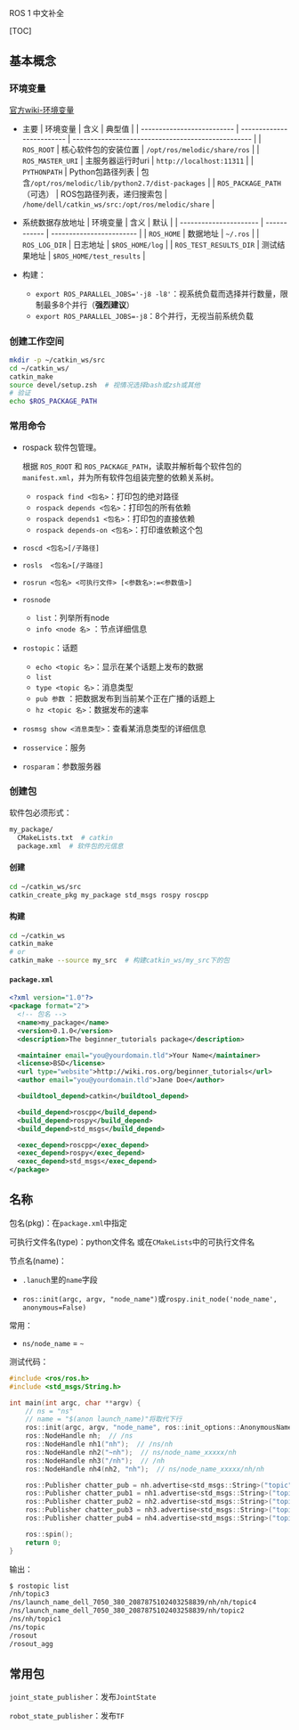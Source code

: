 ROS 1 中文补全

[TOC]



## 基本概念

### 环境变量

[官方wiki-环境变量](http://wiki.ros.org/cn/ROS/EnvironmentVariables#ROS_ROOT)

- 主要
    | 环境变量                   | 含义                      | 典型值                                             |
    | -------------------------- | ------------------------- | -------------------------------------------------- |
    | `ROS_ROOT`                 | 核心软件包的安装位置      | `/opt/ros/melodic/share/ros`                       |
    | `ROS_MASTER_URI`           | 主服务器运行时uri         | `http://localhost:11311`                           |
    | `PYTHONPATH`               | Python包路径列表          | 包含`/opt/ros/melodic/lib/python2.7/dist-packages` |
    | `ROS_PACKAGE_PATH`（可选） | ROS包路径列表，递归搜索包 | `/home/dell/catkin_ws/src:/opt/ros/melodic/share`  |

- 系统数据存放地址
    | 环境变量               | 含义         | 默认                     |
    | ---------------------- | ------------ | ------------------------ |
    | `ROS_HOME`             | 数据地址     | `~/.ros`                 |
    | `ROS_LOG_DIR`          | 日志地址     | `$ROS_HOME/log`          |
    | `ROS_TEST_RESULTS_DIR` | 测试结果地址 | `$ROS_HOME/test_results` |

- 构建：
  - `export ROS_PARALLEL_JOBS='-j8 -l8'`：视系统负载而选择并行数量，限制最多8个并行（**强烈建议**）
  - `export ROS_PARALLEL_JOBS=-j8`：8个并行，无视当前系统负载

### 创建工作空间

```bash
mkdir -p ~/catkin_ws/src
cd ~/catkin_ws/
catkin_make
source devel/setup.zsh  # 视情况选择bash或zsh或其他
# 验证
echo $ROS_PACKAGE_PATH
```

### 常用命令

- rospack 软件包管理。

  根据 `ROS_ROOT` 和 `ROS_PACKAGE_PATH`，读取并解析每个软件包的`manifest.xml`，并为所有软件包组装完整的依赖关系树。

  - `rospack find <包名>`：打印包的绝对路径
  - `rospack depends <包名>`：打印包的所有依赖
  - `rospack depends1 <包名>`：打印包的直接依赖
  - `rospack depends-on <包名>`：打印谁依赖这个包

- `roscd <包名>[/子路径]`
- `rosls  <包名>[/子路径]`

- `rosrun <包名> <可执行文件> [<参数名>:=<参数值>]`
- `rosnode`
  - `list`：列举所有node
  - `info <node 名>` ：节点详细信息
- `rostopic`：话题
  - `echo <topic 名>`：显示在某个话题上发布的数据
  - `list`
  - `type <topic 名>`：消息类型
  - `pub 参数` ：把数据发布到当前某个正在广播的话题上
  - `hz <topic 名>`：数据发布的速率
- `rosmsg show <消息类型>`：查看某消息类型的详细信息
- `rosservice`：服务
- `rosparam`：参数服务器

### 创建包

软件包必须形式：

```sh
my_package/
  CMakeLists.txt  # catkin
  package.xml  # 软件包的元信息
```

#### 创建

```bash
cd ~/catkin_ws/src
catkin_create_pkg my_package std_msgs rospy roscpp
```

#### 构建

```bash
cd ~/catkin_ws
catkin_make
# or
catkin_make --source my_src  # 构建catkin_ws/my_src下的包
```

#### `package.xml`

```xml
<?xml version="1.0"?>
<package format="2">
  <!-- 包名 -->
  <name>my_package</name>
  <version>0.1.0</version>
  <description>The beginner_tutorials package</description>

  <maintainer email="you@yourdomain.tld">Your Name</maintainer>
  <license>BSD</license>
  <url type="website">http://wiki.ros.org/beginner_tutorials</url>
  <author email="you@yourdomain.tld">Jane Doe</author>

  <buildtool_depend>catkin</buildtool_depend>

  <build_depend>roscpp</build_depend>
  <build_depend>rospy</build_depend>
  <build_depend>std_msgs</build_depend>

  <exec_depend>roscpp</exec_depend>
  <exec_depend>rospy</exec_depend>
  <exec_depend>std_msgs</exec_depend>
</package>
```

## 名称

包名(pkg)：在`package.xml`中指定

可执行文件名(type)：python文件名 或在`CMakeLists`中的可执行文件名

节点名(name)：

- `.lanuch`里的`name`字段

- `ros::init(argc, argv, "node_name")`或`rospy.init_node('node_name', anonymous=False)`

常用：

- `ns/node_name` = `~`

测试代码：

```c++
#include <ros/ros.h>
#include <std_msgs/String.h>

int main(int argc, char **argv) {
    // ns = "ns"
    // name = "$(anon launch_name)"将取代下行
    ros::init(argc, argv, "node_name", ros::init_options::AnonymousName);  // /node_name_xxxxx
    ros::NodeHandle nh;  // /ns
    ros::NodeHandle nh1("nh");  // /ns/nh
    ros::NodeHandle nh2("~nh");  // ns/node_name_xxxxx/nh
    ros::NodeHandle nh3("/nh");  // /nh
    ros::NodeHandle nh4(nh2, "nh");  // ns/node_name_xxxxx/nh/nh

    ros::Publisher chatter_pub = nh.advertise<std_msgs::String>("topic", 1000);
    ros::Publisher chatter_pub1 = nh1.advertise<std_msgs::String>("topic1", 1000);
    ros::Publisher chatter_pub2 = nh2.advertise<std_msgs::String>("topic2", 1000);
    ros::Publisher chatter_pub3 = nh3.advertise<std_msgs::String>("topic3", 1000);
    ros::Publisher chatter_pub4 = nh4.advertise<std_msgs::String>("topic4", 1000);

    ros::spin();
    return 0;
}
```

输出：

```bash
$ rostopic list                  
/nh/topic3
/ns/launch_name_dell_7050_380_2087875102403258839/nh/nh/topic4
/ns/launch_name_dell_7050_380_2087875102403258839/nh/topic2
/ns/nh/topic1
/ns/topic
/rosout
/rosout_agg
```

## 常用包

`joint_state_publisher`：发布`JointState`

`robot_state_publisher`：发布`TF`